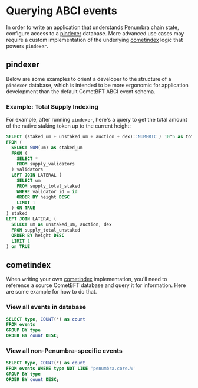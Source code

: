 # Querying ABCI events

In order to write an application that understands Penumbra chain state,
configure access to a [pindexer] database.
More advanced use cases may require a custom implementation of the underlying
[cometindex] logic that powers `pindexer`.

## pindexer
Below are some examples to orient a developer to the structure of a `pindexer` database,
which is intended to be more ergonomic for application development than the default
CometBFT ABCI event schema.

### Example: Total Supply Indexing

For example, after running `pindexer`, here's a query to get the total amount of the native
staking token up to the current height:

```sql
SELECT (staked_um + unstaked_um + auction + dex)::NUMERIC / 10^6 as total
FROM (
  SELECT SUM(um) as staked_um
  FROM (
    SELECT * 
    FROM supply_validators
  ) validators
  LEFT JOIN LATERAL (
    SELECT um  
    FROM supply_total_staked
    WHERE validator_id = id 
    ORDER BY height DESC 
    LIMIT 1
  ) ON TRUE
) staked
LEFT JOIN LATERAL (
  SELECT um as unstaked_um, auction, dex 
  FROM supply_total_unstaked
  ORDER BY height DESC
  LIMIT 1
) on TRUE
```

<!--
TODO: add more examples plucked from real-world use cases
-->

## cometindex

When writing your own [cometindex] implementation, you'll need to reference a source
CometBFT database and query it for information. Here are some example for how to do that.

### View all events in database

```sql
SELECT type, COUNT(*) as count
FROM events
GROUP BY type
ORDER BY count DESC;
```

### View all non-Penumbra-specific events

```sql
SELECT type, COUNT(*) as count
FROM events WHERE type NOT LIKE 'penumbra.core.%'
GROUP BY type
ORDER BY count DESC;
```

[pindexer]: ../event-indexing/pindexer.md
[cometindex]: https://github.com/penumbra-zone/penumbra/tree/main/crates/util/cometindex
